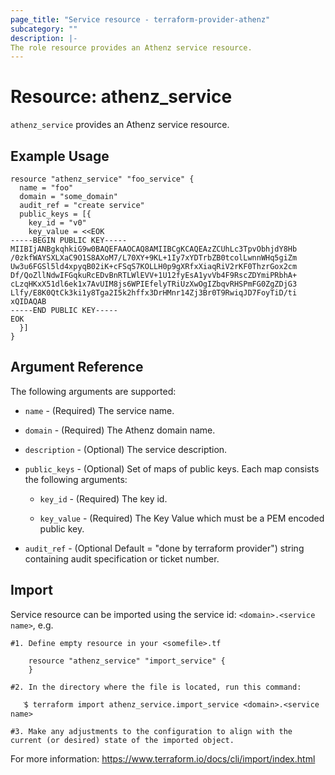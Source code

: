 ```yaml
---
page_title: "Service resource - terraform-provider-athenz"
subcategory: ""
description: |-
The role resource provides an Athenz service resource.
---
```


# Resource: athenz_service

`athenz_service` provides an Athenz service resource.

## Example Usage

```hcl
resource "athenz_service" "foo_service" {
  name = "foo"
  domain = "some_domain"
  audit_ref = "create service"
  public_keys = [{
    key_id = "v0"
    key_value = <<EOK
-----BEGIN PUBLIC KEY-----
MIIBIjANBgkqhkiG9w0BAQEFAAOCAQ8AMIIBCgKCAQEAzZCUhLc3TpvObhjdY8Hb
/0zkfWAYSXLXaC9O1S8AXoM7/L70XY+9KL+1Iy7xYDTrbZB0tcolLwnnWHq5giZm
Uw3u6FGSl5ld4xpyqB02iK+cFSqS7KOLLH0p9gXRfxXiaqRiV2rKF0ThzrGox2cm
Df/QoZllNdwIFGqkuRcEDvBnRTLWlEVV+1U12fyEsA1yvVb4F9RscZDYmiPRbhA+
cLzqHKxX51dl6ek1x7AvUIM8js6WPIEfelyTRiUzXwOgIZbqvRHSPmFG0ZgZDjG3
Llfy/E8K0QtCk3ki1y8Tga2I5k2hffx3DrHMnr14Zj3Br0T9RwiqJD7FoyTiD/ti
xQIDAQAB
-----END PUBLIC KEY-----
EOK
  }]
}
```

## Argument Reference

The following arguments are supported:

- `name` - (Required) The service name.

- `domain` - (Required) The Athenz domain name.

- `description` - (Optional) The service description.

- `public_keys` - (Optional) Set of maps of public keys. Each map consists the following arguments:  

    - `key_id` - (Required) The key id.
      
    - `key_value` - (Required) The Key Value which must be a PEM encoded public key.


- `audit_ref` - (Optional Default = "done by terraform provider")  string containing audit specification or ticket number.


## Import
Service resource can be imported using the service id: `<domain>.<service name>`, e.g.

```hcl
#1. Define empty resource in your <somefile>.tf

    resource "athenz_service" "import_service" {
    }

#2. In the directory where the file is located, run this command:
        
   ֿ$ terraform import athenz_service.import_service <domain>.<service name> 

#3. Make any adjustments to the configuration to align with the current (or desired) state of the imported object.
```
For more information: https://www.terraform.io/docs/cli/import/index.html